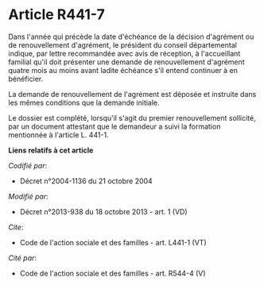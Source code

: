 # Article R441-7

Dans l'année qui précède la date d'échéance de la décision d'agrément ou de renouvellement d'agrément, le président du
conseil départemental indique, par lettre recommandée avec avis de réception, à l'accueillant familial qu'il doit présenter
une demande de renouvellement d'agrément quatre mois au moins avant ladite échéance s'il entend continuer à en bénéficier. 

La demande de renouvellement de l'agrément est déposée et instruite dans les mêmes conditions que la demande initiale. 

Le dossier est complété, lorsqu'il s'agit du premier renouvellement sollicité, par un document attestant que le demandeur a
suivi la formation mentionnée à l'article L. 441-1.

**Liens relatifs à cet article**

_Codifié par_:

  - Décret n°2004-1136 du 21 octobre 2004

_Modifié par_:

  - Décret n°2013-938 du 18 octobre 2013 - art. 1 (VD)

_Cite_:

  - Code de l'action sociale et des familles - art. L441-1 (VT)

_Cité par_:

  - Code de l'action sociale et des familles - art. R544-4 (V)

